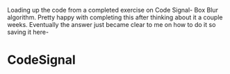 Loading up the code from a completed exercise on Code Signal- Box Blur algorithm. Pretty happy with completing this after thinking about it a couple weeks. Eventually the answer just became clear to me on how to do it so saving it here-

# CodeSignal
